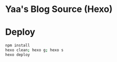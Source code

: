 # Yaa's Blog Source (Hexo)

# Deploy

```bash
npm install
hexo clean; hexo g; hexo s
hexo deploy
```
